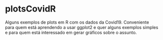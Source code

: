 # plotsCovidR
Alguns exemplos de plots em R com os dados da Covid19. Conveniente para quem está aprendendo a usar ggplot2 e quer alguns exemplos simples e para quem está interessado em gerar gráficos sobre o assunto.
